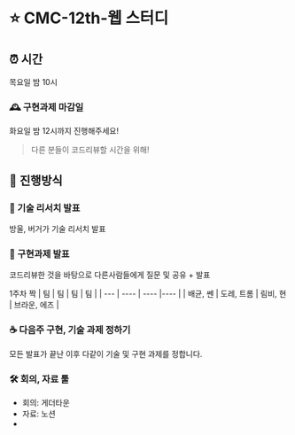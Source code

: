 # ⭐️ CMC-12th-웹 스터디

## ⏰ 시간

목요일 밤 10시

### 🕰 구현과제 마감일

화요일 밤 12시까지 진행해주세요!

> 다른 분들이 코드리뷰할 시간을 위해!

## 📝 진행방식

### 🎤 기술 리서치 발표

방울, 버거가 기술 리서치 발표

### 🎤 구현과제 발표

코드리뷰한 것을 바탕으로 다른사람들에게 질문 및 공유 + 발표

1주차 짝
| 팀 | 팀 | 팀 | 팀 |
| --- | ---- | ---- |---- |
| 배균, 쎈 | 도레, 트롬 | 림비, 현 | 브라운, 에즈 |

### ☕️ 다음주 구현, 기술 과제 정하기

모든 발표가 끝난 이후 다같이 기술 및 구현 과제를 정합니다.

### 🛠 회의, 자료 툴

- 회의: 게더타운
- 자료: 노션
- 
